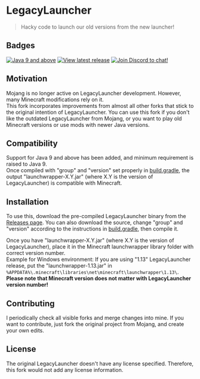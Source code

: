 # LegacyLauncher
> Hacky code to launch our old versions from the new launcher!

## Badges
[![Java 9 and above](https://img.shields.io/badge/Java%20compatibility-9%20and%20above-f80000.svg?longCache=true&style=flat-square&logo=java)](https://jdk.java.net/) [![View latest release](https://img.shields.io/badge/release-latest-36b030.svg?longCache=true&style=flat-square&logo=github)][Latest release] [![Join Discord to chat!](https://img.shields.io/badge/chat-on%20Discord-7289da.svg?longCache=true&style=flat-square&logo=discord)](https://discord.gg/ZzU43gJ)

## Motivation
Mojang is no longer active on LegacyLauncher development. However, many Minecraft modifications rely on it.  
This fork incorporates improvements from almost all other forks that stick to the original intention of LegacyLauncher. You can use this fork if you don't like the outdated LegacyLauncher from Mojang, or you want to play old Minecraft versions or use mods with newer Java versions.

## Compatibility
Support for Java 9 and above has been added, and minimum requirement is raised to Java 9.  
Once compiled with "group" and "version" set properly in [build.gradle](/build.gradle), the output "launchwrapper-X.Y.jar" (where X.Y is the version of LegacyLauncher) is compatible with Minecraft.

## Installation
To use this, download the pre-compiled LegacyLauncher binary from the [Releases page][Latest release]. You can also download the source, change "group" and "version" according to the instructions in [build.gradle](/build.gradle), then compile it.

Once you have "launchwrapper-X.Y.jar" (where X.Y is the version of LegacyLauncher), place it in the Minecraft launchwrapper library folder with correct version number.  
Example for Windows environment: If you are using "1.13" LegacyLauncher release, put the "launchwrapper-1.13.jar" in `%APPDATA%\.minecraft\libraries\net\minecraft\launchwrapper\1.13\`.  
**Please note that Minecraft version does not matter with LegacyLauncher version number!**

## Contributing
I periodically check all visible forks and merge changes into mine. If you want to contribute, just fork the original project from Mojang, and create your own edits.

## License
The original LegacyLauncher doesn't have any license specified. Therefore, this fork would not add any license information.

[Latest release]: https://github.com/LightWayUp/LegacyLauncher/releases/latest

